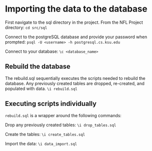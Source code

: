# Importing the data to the database

First navigate to the sql directory in the project. From the NFL Project directory:
`cd src/sql`

Connect to the postgreSQL database and provide your password when prompted:
`psql -U <username> -h postgresql.cs.ksu.edu`
	
Connect to your database:
`\c <database_name>`

## Rebuild the database
The rebuild.sql sequentially executes the scripts needed to rebuild the database. Any previously created tables are dropped, re-created, and populated with data.
`\i rebuild.sql`

## Executing scripts individually
`rebuild.sql` is a wrapper around the following commands:

Drop any previously created tables:
`\i drop_tables.sql`

Create the tables:
`\i create_tables.sql`

Import the data:
`\i data_import.sql`